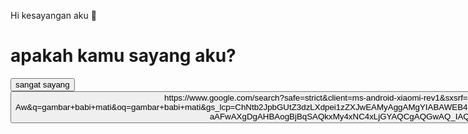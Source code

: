 Hi kesayangan aku 🥰
<h1>apakah kamu sayang aku? </h1>
<div class="container">
<button>sangat sayang</button> 
<button>https://www.google.com/search?safe=strict&client=ms-android-xiaomi-rev1&sxsrf=ALeKk01puYyi_BZcndmhyIxG6g3vY8ntnQ%3A1609750012106&ei=_NXyX7nzBYif4-EP8tKs-Aw&q=gambar+babi+mati&oq=gambar+babi+mati&gs_lcp=ChNtb2JpbGUtZ3dzLXdpei1zZXJwEAMyAggAMgYIABAWEB46BAgAEEc6BwgjEOoCECc6BAgjECc6BAgAEEM6CAgAELEDEIMBOgUIABCxAzoICC4QsQMQgwE6AgguOgQIIRAVUPwaWPI7YI8-aAFwAXgDgAHBAogBjBqSAQkxMy4xNC4xLjGYAQCgAQGwAQ_IAQjAAQE&sclient=mobile-gws-wiz-serp#imgrc=UehJw8s1bM6-0Mtidak sama sekali </button> 

 
